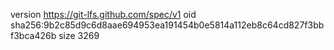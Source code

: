 version https://git-lfs.github.com/spec/v1
oid sha256:9b2c85d9c6d8aae694953ea191454b0e5814a112eb8c64cd827f3bbf3bca426b
size 3269
